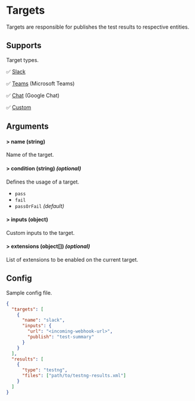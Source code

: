# Targets

Targets are responsible for publishes the test results to respective entities.

## Supports

Target types.

✅ [Slack](/targets/slack)

✅ [Teams](/targets/teams) (Microsoft Teams)

✅ [Chat](/targets/chat) (Google Chat)

✅ [Custom](/targets/custom)

## Arguments

#### > name (string)

Name of the target.

#### > condition (string) _(optional)_

Defines the usage of a target.

- `pass`
- `fail`
- `passOrFail`  _(default)_

#### > inputs (object)

Custom inputs to the target.

#### > extensions (object[]) _(optional)_

List of extensions to be enabled on the current target.

## Config

Sample config file.

```json {3-9}
{
  "targets": [
    {
      "name": "slack",
      "inputs": {
        "url": "<incoming-webhook-url>",
        "publish": "test-summary"
      }
    }
  ],
  "results": [
    {
      "type": "testng",
      "files": ["path/to/testng-results.xml"]
    }
  ]
}
```

